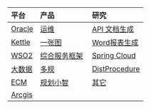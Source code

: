 |平台  |产品|研究|
|:------|:----|:---|
|[Oracle](./oracle)|[运维](./运维系统)|[API 文档生成](./api文档生成)|
|[Kettle](./kettle)|[一张图](./一张图)|[Word报表生成](./word报表生成)|
|[WSO2](./WSO2)| [综合服务框架](./dus)  |[Spring Cloud](./spring-cloud-sample)|
|[大数据]()| [多规]()  |[DistProcedure](./distprocedure)|
|[ECM]()| [规划小智]()  |[其它](./others)|
|[Arcgis](./arcgis)| ||
